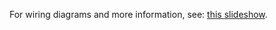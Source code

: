 For wiring diagrams and more information, see: [this slideshow](https://docs.google.com/presentation/d/1KLW3Wj6wsxCB3uMQF7nrETIkQaVLMzmMI1aWu9fyv0I/edit#slide=id.g2d54e68319f_0_184).
